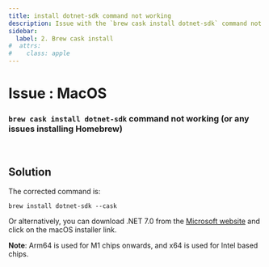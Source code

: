 ```yaml
---
title: install dotnet-sdk command not working
description: Issue with the `brew cask install dotnet-sdk` command not working on MacOS, and how to fix it.
sidebar:
  label: 2. Brew cask install
#  attrs:
#    class: apple
---
```


<h1> Issue : MacOS </h1>

### `brew cask install dotnet-sdk` command not working (or any issues installing Homebrew)

<br>

## Solution

The corrected command is:

```shell
brew install dotnet-sdk --cask
```

Or alternatively, you can download .NET 7.0 from the [Microsoft website](https://dotnet.microsoft.com/en-us/download/dotnet/7.0) and click on the macOS installer link.

**Note**: Arm64 is used for M1 chips onwards, and x64 is used for Intel based chips.
